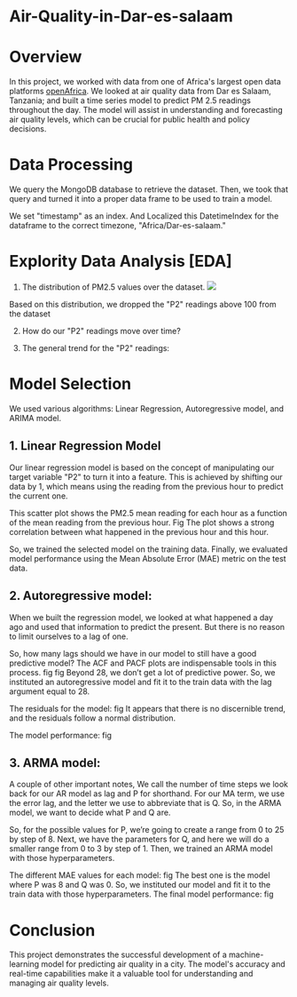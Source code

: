 # Air-Quality-in-Dar-es-salaam


# Overview 
In this project, we worked with data from one of Africa's largest open data platforms [openAfrica](https://africaopendata.org/). We looked at air quality data from Dar es Salaam, Tanzania; and built a time series model to predict PM 2.5 readings throughout the day. The model will assist in understanding and forecasting air quality levels, which can be crucial for public health and policy decisions.

# Data Processing 
We query the MongoDB database to retrieve the dataset. Then, we took that query and turned it into a proper data frame to be used to train a model.

We set "timestamp" as an index. And Localized this DatetimeIndex for the dataframe to the correct timezone, "Africa/Dar-es-salaam."

# Explority Data Analysis [EDA]
1. The distribution of PM2.5 values over the dataset.
![](/Images/PM2.5_distribution)

Based on this distribution, we dropped the "P2" readings above 100  from the dataset
   
2. How do our "P2" readings move over time?

3. The general trend for the "P2" readings:
   
# Model Selection 
We used various algorithms: Linear Regression, Autoregressive model, and ARIMA model.

## 1. Linear Regression Model
   Our linear regression model is based on the concept of manipulating our target variable "P2" to turn it into a feature. This is achieved by shifting our data by 1, which means using the reading from the previous hour to predict the current one.

This scatter plot shows the PM2.5 mean reading for each hour as a function of the mean reading from the previous hour.
Fig 
The plot shows a strong correlation between what happened in the previous hour and this hour. 

So, we trained the selected model on the training data. Finally, we evaluated model performance using the Mean Absolute Error (MAE) metric on the test data.

## 2. Autoregressive model:
When we built the regression model, we looked at what happened a day ago and used that information to predict the present. But there is no reason to limit ourselves to a lag of one.

So, how many lags should we have in our model to still have a good predictive model? The ACF and PACF plots are indispensable tools in this process.
fig
fig
Beyond 28, we don’t get a lot of predictive power. So, we instituted an autoregressive model and fit it to the train data with the lag argument equal to 28.

The residuals for the model:
fig
It appears that there is no discernible trend, and the residuals follow a normal distribution.

The model performance:
fig

## 3. ARMA model:
A couple of other important notes, We call the number of time steps we look back for our AR model as lag and P for shorthand. For our MA term, we use the error lag, and the letter we use to abbreviate that is Q. So, in the ARMA model, we want to decide what P and Q are.

So, for the possible values for P, we’re going to create a range from 0 to 25 by step of 8. Next, we have the parameters for Q, and here we will do a smaller range from 0 to 3 by step of 1. Then, we trained an ARMA model with those hyperparameters.

The different MAE values for each model:
fig
The best one is the model where P was 8 and Q was 0. So, we instituted our model and fit it to the train data with those hyperparameters. The final model performance:
fig

# Conclusion
This project demonstrates the successful development of a machine-learning model for predicting air quality in a city. The model's accuracy and real-time capabilities make it a valuable tool for understanding and managing air quality levels.

